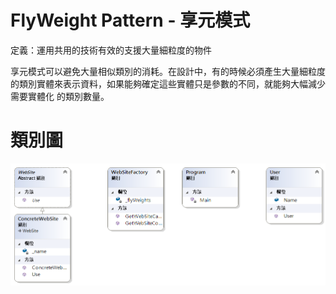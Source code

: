 # FlyWeight Pattern - 享元模式

定義：運用共用的技術有效的支援大量細粒度的物件

享元模式可以避免大量相似類別的消耗。在設計中，有的時候必須產生大量細粒度的類別實體來表示資料，如果能夠確定這些實體只是參數的不同，就能夠大幅減少需要實體化
的類別數量。

# 類別圖

![享元模式](https://github.com/BryanYu/DesignPatternPractice/blob/master/FlyWeight/ClassDiagram1.png)


